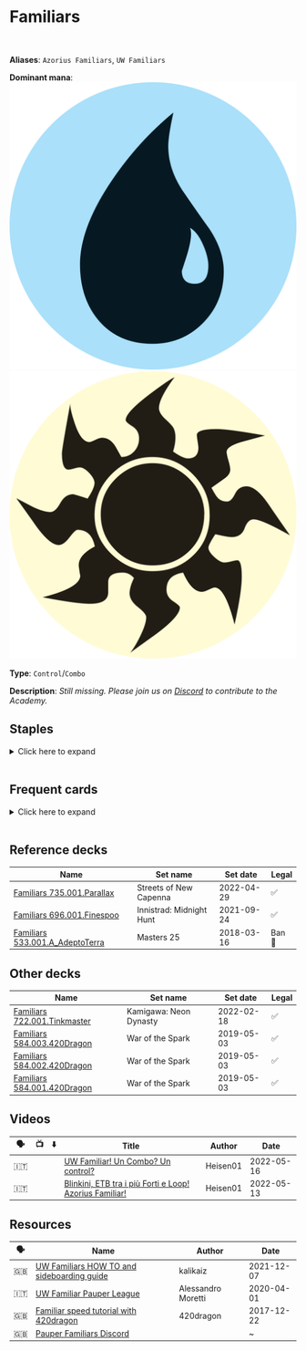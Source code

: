 <!-- This page is automatically generated by Myr: do not update it manually. -->
<!-- Changes directly applied here will be lost. -->
<!-- If you plan to update this page, please update the template at https://github.com/Pauperformance/pauperformance-bot -->
<!-- Templates can be found under pauperformance-bot/resources/templates/ -->
# Familiars
<br/>

**Aliases**: `Azorius Familiars`, `UW Familiars`


**Dominant mana**: <img src="../resources/images/mana/U.png" class="dominant-mana-icon"/> <img src="../resources/images/mana/W.png" class="dominant-mana-icon"/>

**Type**: `Control`/`Combo`

**Description**: _Still missing. Please join us on [Discord](https://discord.gg/fYQbpjjkQ3) to contribute to the Academy._


## **Staples**

<details>
  <summary>Click here to expand</summary>
<a href="https://scryfall.com/card/cmm/98/ghostly-flicker"><img src="https://cards.scryfall.io/normal/front/d/c/dc143ba3-2a58-4980-9fa0-a05a9e9ed082.jpg" class="archetype-card rounded-image"/></a>
<a href="https://scryfall.com/card/hou/14/god-pharaohs-faithful"><img src="https://cards.scryfall.io/normal/front/9/c/9cb8a25b-2ad0-4ffe-b41a-6b3f8b48c1e9.jpg" class="archetype-card rounded-image"/></a>
<a href="https://scryfall.com/card/mkc/111/mulldrifter"><img src="https://cards.scryfall.io/normal/front/e/b/eb6d8d1c-8d23-4273-9c9b-f3b71eb0e105.jpg" class="archetype-card rounded-image"/></a>
<a href="https://scryfall.com/card/otc/107/preordain"><img src="https://cards.scryfall.io/normal/front/1/2/122f2cc2-5f4d-497c-96b5-ed5698f28b51.jpg" class="archetype-card rounded-image"/></a>
<a href="https://scryfall.com/card/dmr/66/snap"><img src="https://cards.scryfall.io/normal/front/f/1/f13406c6-f208-402a-94d3-a94a24f03563.jpg" class="archetype-card rounded-image"/></a>
<a href="https://scryfall.com/card/pls/17/sunscape-familiar"><img src="https://cards.scryfall.io/normal/front/9/6/9621f341-bf85-4b77-bf19-2fb013b4c955.jpg" class="archetype-card rounded-image"/></a>
</details><br/>



## **Frequent cards**

<details>
  <summary>Click here to expand</summary>
<a href="https://scryfall.com/card/uma/45/archaeomancer"><img src="https://cards.scryfall.io/normal/front/c/c/cc258713-6ce3-44e0-9b4b-8fa7d1d093a1.jpg" class="archetype-card rounded-image"/></a>
<a href="https://scryfall.com/card/mkc/96/brainstorm"><img src="https://cards.scryfall.io/normal/front/8/4/84479779-d570-4eee-9982-f6e918b4d75b.jpg" class="archetype-card rounded-image"/></a>
<a href="https://scryfall.com/card/rvr/38/compulsive-research"><img src="https://cards.scryfall.io/normal/front/f/d/fd162ca2-3f27-4747-8f5c-8e66e9ceb7f2.jpg" class="archetype-card rounded-image"/></a>
<a href="https://scryfall.com/card/cmm/81/counterspell"><img src="https://cards.scryfall.io/normal/front/8/4/8493131c-0a7b-4be6-a8a2-0b425f4f67fb.jpg" class="archetype-card rounded-image"/></a>
<a href="https://scryfall.com/card/a25/51/court-hussar"><img src="https://cards.scryfall.io/normal/front/f/3/f3843e98-192c-44a2-be54-9ba79e51657c.jpg" class="archetype-card rounded-image"/></a>
<a href="https://scryfall.com/card/otc/94/deep-analysis"><img src="https://cards.scryfall.io/normal/front/6/b/6bb58d70-8944-4507-aeca-6b3d5f792a91.jpg" class="archetype-card rounded-image"/></a>
<a href="https://scryfall.com/card/dmc/109/echoing-truth"><img src="https://cards.scryfall.io/normal/front/5/d/5d987d26-c8e8-4edf-8ac0-6a2980265710.jpg" class="archetype-card rounded-image"/></a>
<a href="https://scryfall.com/card/mh1/7/ephemerate"><img src="https://cards.scryfall.io/normal/front/2/d/2da5f3f8-5eef-498f-ba2c-2f3fbc3745aa.jpg" class="archetype-card rounded-image"/></a>
<a href="https://scryfall.com/card/dmr/215/fire-ice"><img src="https://cards.scryfall.io/normal/front/1/8/18303862-4726-4136-814f-157aa7006579.jpg" class="archetype-card rounded-image"/></a>
<a href="https://scryfall.com/card/cn2/157/flame-slash"><img src="https://cards.scryfall.io/normal/front/1/5/15affc1b-2ebb-4934-87a2-10e89eafe894.jpg" class="archetype-card rounded-image"/></a>
<a href="https://scryfall.com/card/tsr/69/foresee"><img src="https://cards.scryfall.io/normal/front/2/e/2ecf2ee8-6b93-4757-89c4-f1e76509a217.jpg" class="archetype-card rounded-image"/></a>
<a href="https://scryfall.com/card/akh/13/forsake-the-worldly"><img src="https://cards.scryfall.io/normal/front/c/c/cca4e95e-f14e-4cfa-918a-cfb15f912293.jpg" class="archetype-card rounded-image"/></a>
<a href="https://scryfall.com/card/2x2/15/last-breath"><img src="https://cards.scryfall.io/normal/front/1/2/12cca37a-7efd-4b01-bf96-15d0a032524d.jpg" class="archetype-card rounded-image"/></a>
<a href="https://scryfall.com/card/mh2/49/lose-focus"><img src="https://c1.scryfall.com/file/scryfall-cards/normal/front/9/8/985bdb0c-ce6c-4506-8163-76f3b2fdf5fb.jpg" class="archetype-card rounded-image"/></a>
<a href="https://scryfall.com/card/ema/60/memory-lapse"><img src="https://cards.scryfall.io/normal/front/3/0/30202613-d05f-4f47-af97-d0b75ccac293.jpg" class="archetype-card rounded-image"/></a>
<a href="https://scryfall.com/card/ima/67/mnemonic-wall"><img src="https://cards.scryfall.io/normal/front/a/3/a3e6784b-78e8-4f0b-8d27-d49c7cea9252.jpg" class="archetype-card rounded-image"/></a>
<a href="https://scryfall.com/card/mkc/277/mystic-sanctuary"><img src="https://cards.scryfall.io/normal/front/6/7/67652446-6d12-4e2a-bb51-ba685f2e79d1.jpg" class="archetype-card rounded-image"/></a>
<a href="https://scryfall.com/card/dmr/94/nightscape-familiar"><img src="https://cards.scryfall.io/normal/front/4/c/4cf1918f-ad58-4f62-bd8c-649919de0e75.jpg" class="archetype-card rounded-image"/></a>
<a href="https://scryfall.com/card/otc/105/ponder"><img src="https://cards.scryfall.io/normal/front/5/a/5af43ceb-56d2-47d4-ab43-853338ab293c.jpg" class="archetype-card rounded-image"/></a>
<a href="https://scryfall.com/card/c19/69/prismatic-strands"><img src="https://cards.scryfall.io/normal/front/e/f/efd85985-abc1-430a-9210-63109c90a82d.jpg" class="archetype-card rounded-image"/></a>
<a href="https://scryfall.com/card/mh1/64/prohibit"><img src="https://cards.scryfall.io/normal/front/0/a/0ae544bf-7229-4b82-99ad-32c3af36e30f.jpg" class="archetype-card rounded-image"/></a>
<a href="https://scryfall.com/card/scg/72/reaping-the-graves"><img src="https://cards.scryfall.io/normal/front/7/6/760a66bd-2821-4710-8f02-3c30772dd884.jpg" class="archetype-card rounded-image"/></a>
<a href="https://scryfall.com/card/m20/73/sages-row-denizen"><img src="https://cards.scryfall.io/normal/front/0/6/06ad3e3e-176b-48f0-af2f-fa4fc4759775.jpg" class="archetype-card rounded-image"/></a>
<a href="https://scryfall.com/card/shm/175/scarscale-ritual"><img src="https://cards.scryfall.io/normal/front/7/1/71d3f64a-ffb9-4f66-91c0-463b5d2d381b.jpg" class="archetype-card rounded-image"/></a>
<a href="https://scryfall.com/card/khc/43/sea-gate-oracle"><img src="https://cards.scryfall.io/normal/front/4/9/498743ce-0ca5-488a-ae5e-d348b274bf3b.jpg" class="archetype-card rounded-image"/></a>
<a href="https://scryfall.com/card/gvl/20/serrated-arrows"><img src="https://cards.scryfall.io/normal/front/1/5/1519b17c-9003-43e0-958f-1fcd20ab2d70.jpg" class="archetype-card rounded-image"/></a>
<a href="https://scryfall.com/card/khm/278/snow-covered-island"><img src="https://c1.scryfall.com/file/scryfall-cards/normal/front/3/b/3bfa5ebc-5623-4eec-89ea-dc187489ee4a.jpg" class="archetype-card rounded-image"/></a>
<a href="https://scryfall.com/card/mh2/66/step-through"><img src="https://cards.scryfall.io/normal/front/7/1/716534cb-aa89-4de7-9aa5-8d8aa4422a6a.jpg" class="archetype-card rounded-image"/></a>
<a href="https://scryfall.com/card/neo/66/the-modern-age-vector-glider"><img src="https://cards.scryfall.io/normal/front/e/e/ee60a8e9-3201-4a7e-8aa4-2c5e1042c8a5.jpg" class="archetype-card rounded-image"/></a>
</details><br/>



## **Reference decks**

| Name | Set name | Set date | Legal |
| -----| -------- | -------- | ----- |
| [Familiars 735.001.Parallax](https://www.mtggoldfish.com/deck/4871297) | Streets of New Capenna | 2022-04-29 | ✅ |
| [Familiars 696.001.Finespoo](https://www.mtggoldfish.com/deck/4624361) | Innistrad: Midnight Hunt | 2021-09-24 | ✅ |
| [Familiars 533.001.A_AdeptoTerra](https://www.mtggoldfish.com/deck/4351105) | Masters 25 | 2018-03-16 | Ban 🔨 |




## **Other decks**

| Name | Set name | Set date | Legal |
| -----| -------- | -------- | ----- |
| [Familiars 722.001.Tinkmaster](https://www.mtggoldfish.com/deck/4667098) | Kamigawa: Neon Dynasty | 2022-02-18 | ✅ |
| [Familiars 584.003.420Dragon](https://www.mtggoldfish.com/deck/4351067) | War of the Spark | 2019-05-03 | ✅ |
| [Familiars 584.002.420Dragon](https://www.mtggoldfish.com/deck/4351065) | War of the Spark | 2019-05-03 | ✅ |
| [Familiars 584.001.420Dragon](https://www.mtggoldfish.com/deck/4351064) | War of the Spark | 2019-05-03 | ✅ |




## **Videos**

| 🗣️ | 📺 | ⬇️ | Title | Author | Date |
| -- | -- | -- | ---- | ------ | ---- |
| 🇮🇹 | <i class="fa-brands fa-youtube"></i> |  | <a href="https://www.youtube.com/watch?v=VtcBZBu_MEA" target="_blank">UW Familiar! Un Combo? Un control?</a> | Heisen01 | 2022-05-16   |
| 🇮🇹 | <i class="fa-brands fa-youtube"></i> |  | <a href="https://www.youtube.com/watch?v=5wBQYu7Stc8" target="_blank">Blinkini, ETB tra i più Forti e Loop! Azorius Familiar!</a> | Heisen01 | 2022-05-13   |




## **Resources**

| 🗣️ | Name | Author | Date |
| -- | ---- | ------ | ---- |
| 🇬🇧 | <a target="_blank" href="https://www.youtube.com/watch?v=aBjW1lKdrYo&t=1s">UW Familiars HOW TO and sideboarding guide</a> | kalikaiz | 2021-12-07   |
| 🇮🇹 | <a target="_blank" href="http://pauperwave.altervista.org/uw-familiar-pauper-league/">UW Familiar Pauper League</a> | Alessandro Moretti | 2020-04-01   |
| 🇬🇧 | <a target="_blank" href="https://www.youtube.com/watch?v=59P3zGL_54A">Familiar speed tutorial with 420dragon</a> | 420dragon | 2017-12-22   |
| 🇬🇧 | <a target="_blank" href="https://discord.gg/gTdT6VZ">Pauper Familiars Discord</a> | <i class="fa-brands fa-discord"></i> | ~            |

